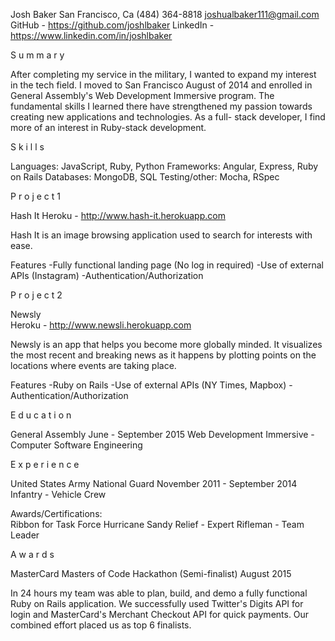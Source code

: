 Josh Baker
San Francisco, Ca 
(484) 364-8818 
joshualbaker111@gmail.com 
GitHub - https://github.com/joshlbaker
LinkedIn - https://www.linkedin.com/in/joshlbaker

S u m m a r y

After completing my service in the military, I wanted to expand my interest in the tech 
field. I moved to San Francisco August of 2014 and enrolled in General Assembly's Web 
Development Immersive program. The fundamental skills I learned there have 
strengthened my passion towards creating new applications and technologies. As a full-
stack developer, I find more of an interest in Ruby-stack development. 

S k i l l s

Languages: JavaScript, Ruby, Python
Frameworks: Angular, Express, Ruby on Rails
Databases: MongoDB, SQL
Testing/other: Mocha, RSpec

P r o j e c t 1

Hash It 
Heroku - http://www.hash-it.herokuapp.com

Hash It is an image browsing application used to search for interests with ease.

Features
-Fully functional landing page (No log in required)
-Use of external APIs (Instagram)
-Authentication/Authorization

P r o j e c t 2

Newsly  
Heroku - http://www.newsli.herokuapp.com

Newsly is an app that helps you become more globally minded. It visualizes the most 
recent and breaking news as it happens by plotting points on the locations where events 
are taking place.

Features
-Ruby on Rails 
-Use of external APIs (NY Times, Mapbox)
-Authentication/Authorization

E d u c a t i o n

General Assembly
June - September 2015
Web Development Immersive - Computer Software Engineering

E x p e r i e n c e 

United States Army National Guard
November 2011 - September 2014
Infantry - Vehicle Crew

Awards/Certifications:                                                                                                             
Ribbon for Task Force Hurricane Sandy Relief - Expert Rifleman - Team Leader

A w a r d s

MasterCard Masters of Code Hackathon (Semi-finalist)
August 2015

In 24 hours my team was able to plan, build, and demo a fully functional Ruby on Rails 
application. We successfully used Twitter's Digits API for login and MasterCard's 
Merchant Checkout API for quick payments. Our combined effort placed us as top 6 
finalists.